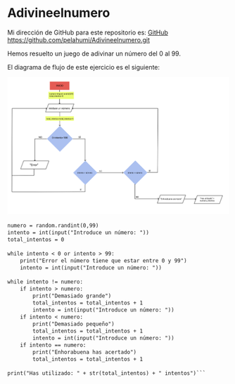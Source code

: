 # Adivineelnumero

Mi dirección de GitHub para este repositorio es: [GitHub](https://github.com/pelahumi/Adivineelnumero.git)
https://github.com/pelahumi/Adivineelnumero.git

Hemos resuelto un juego de adivinar un número del 0 al 99.

El diagrama de flujo de este ejercicio es el siguiente:

![diagrama de flujo adivine el número](https://github.com/pelahumi/Adivineelnumero/blob/main/Diagrama.jpg)

```import random
numero = random.randint(0,99)
intento = int(input("Introduce un número: "))
total_intentos = 0

while intento < 0 or intento > 99:
    print("Error el número tiene que estar entre 0 y 99")  
    intento = int(input("Introduce un número: "))

while intento != numero:
    if intento > numero:
        print("Demasiado grande")
        total_intentos = total_intentos + 1
        intento = int(input("Introduce un número: "))
    if intento < numero:
        print("Demasiado pequeño")
        total_intentos = total_intentos + 1
        intento = int(input("Introduce un número: "))
    if intento == numero:
        print("Enhorabuena has acertado")
        total_intentos = total_intentos + 1

print("Has utilizado: " + str(total_intentos) + " intentos")```


